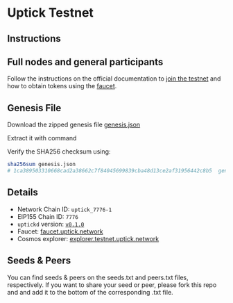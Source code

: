 # Uptick Testnet

## Instructions

## Full nodes and general participants

Follow the instructions on the official documentation to [join the testnet](https://docs.uptick.network/testnet/join.html) and how to obtain tokens using the [faucet](https://docs.uptick.network/testnet/faucet.html).

## Genesis File

Download the zipped genesis file [genesis.json](./genesis.json)

Extract it with command

Verify the SHA256 checksum using:

```bash
sha256sum genesis.json
# 1ca389503310668cad2a38662c7f84045699839cba48d13ce2af31956442c8b5  genesis.json
```

## Details

- Network Chain ID: `uptick_7776-1`
- EIP155 Chain ID: `7776`
- `uptickd` version: [`v0.1.0`](https://github.com/UptickNetwork/uptick/releases)
- Faucet: [faucet.uptick.network](https://docs.uptick.network/testnet/faucet.html)
- Cosmos explorer: [explorer.testnet.uptick.network](https://explorer.testnet.uptick.network)

## Seeds & Peers

You can find seeds & peers on the seeds.txt and peers.txt files, respectively. If you want to share your seed or peer, please fork this repo and and add it to the bottom of the corresponding .txt file.
